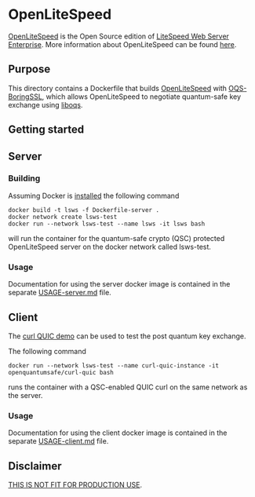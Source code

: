 OpenLiteSpeed
===============
[OpenLiteSpeed](https://github.com/litespeedtech/openlitespeed) is the Open Source edition of [LiteSpeed Web Server Enterprise](https://www.litespeedtech.com/). 
More information about OpenLiteSpeed can be found [here](https://openlitespeed.org/).

## Purpose 
This directory contains a Dockerfile that builds [OpenLiteSpeed](https://github.com/litespeedtech/openlitespeed) with [OQS-BoringSSL](https://github.com/open-quantum-safe/boringssl), which allows OpenLiteSpeed to negotiate quantum-safe key exchange using [liboqs](https://github.com/open-quantum-safe/liboqs/).



## Getting started

## Server
### Building
Assuming Docker is [installed](https://docs.docker.com/install) the following command

```
docker build -t lsws -f Dockerfile-server .
docker network create lsws-test
docker run --network lsws-test --name lsws -it lsws bash
```

will run the container for the quantum-safe crypto (QSC) protected OpenLiteSpeed server on the docker network called lsws-test.

### Usage
Documentation for using the server docker image is contained in the separate [USAGE-server.md](USAGE-server.md) file.

## Client

The [curl QUIC demo](https://github.com/open-quantum-safe/oqs-demos/blob/main/curl/README-QUIC.md) can be used to test the post quantum key exchange.

The following command

```
docker run --network lsws-test --name curl-quic-instance -it openquantumsafe/curl-quic bash
```

runs the container with a QSC-enabled QUIC curl on the same network as the server.
### Usage
Documentation for using the client docker image is contained in the separate [USAGE-client.md](USAGE-client.md) file.


## Disclaimer

[THIS IS NOT FIT FOR PRODUCTION USE](https://github.com/open-quantum-safe/openssl#limitations-and-security).
